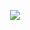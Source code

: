<p align="center">
  <img src="https://user-images.githubusercontent.com/703441/114093050-d5b05280-98e4-11eb-849e-60506be83c66.jpg">
</p>
